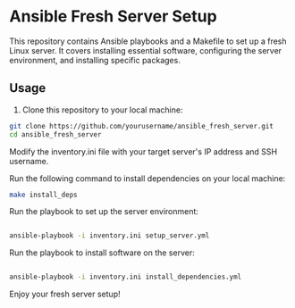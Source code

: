 # Ansible Fresh Server Setup

This repository contains Ansible playbooks and a Makefile to set up a fresh Linux server. It covers installing essential software, configuring the server environment, and installing specific packages.

## Usage

1. Clone this repository to your local machine:

```bash
git clone https://github.com/yourusername/ansible_fresh_server.git
cd ansible_fresh_server
```

Modify the inventory.ini file with your target server's IP address and SSH username.

Run the following command to install dependencies on your local machine:

```bash
make install_deps
```

Run the playbook to set up the server environment:

```bash

ansible-playbook -i inventory.ini setup_server.yml
```

Run the playbook to install software on the server:

```bash

ansible-playbook -i inventory.ini install_dependencies.yml
```

Enjoy your fresh server setup!
